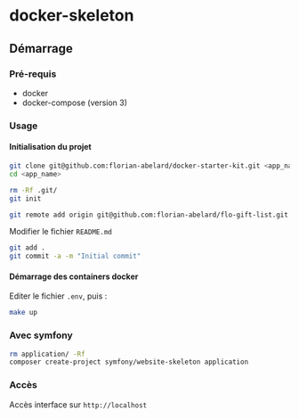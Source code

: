 # docker-skeleton

## Démarrage

### Pré-requis

* docker
* docker-compose (version 3)

### Usage

#### Initialisation du projet

```bash
git clone git@github.com:florian-abelard/docker-starter-kit.git <app_name>
cd <app_name>

rm -Rf .git/
git init

git remote add origin git@github.com:florian-abelard/flo-gift-list.git
```

Modifier le fichier `README.md`

```bash
git add .
git commit -a -m "Initial commit"
```

#### Démarrage des containers docker

Editer le fichier `.env`, puis : 
```bash
make up
```

### Avec symfony

```bash
rm application/ -Rf
composer create-project symfony/website-skeleton application
```

### Accès

Accès interface sur `http://localhost`
